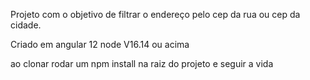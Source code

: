 Projeto com o objetivo de filtrar o endereço pelo cep da rua ou cep da cidade.

Criado em angular 12
node V16.14 ou acima


ao clonar rodar um npm install na raiz do projeto e seguir a vida
